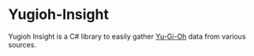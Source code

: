 # Yugioh-Insight
Yugioh Insight is a C# library to easily gather [Yu-Gi-Oh](http://www.yugioh-card.com/uk/) data from various sources.
